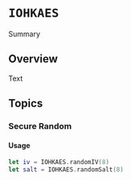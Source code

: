 # ``IOHKAES``

Summary

## Overview

<!--@START_MENU_TOKEN@-->Text<!--@END_MENU_TOKEN@-->

## Topics

### Secure Random

#### Usage

```swift
let iv = IOHKAES.randomIV(8)
let salt = IOHKAES.randomSalt(8)
```
